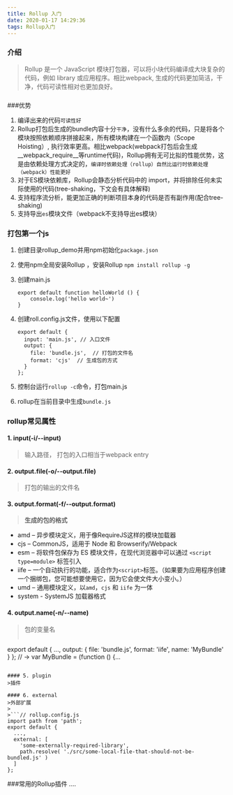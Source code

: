 ```yaml
---
title: Rollup 入门
date: 2020-01-17 14:29:36
tags: Rollup入门
---
```


### 介绍
> Rollup 是一个 JavaScript 模块打包器，可以将小块代码编译成大块复杂的代码，例如 library 或应用程序。相比webpack, 生成的代码更加简洁，干净，代码可读性相对也更加良好。
### 

###优势
1. 编译出来的代码`可读性好`
2. Rollup打包后生成的bundle内容十分`干净`，没有什么多余的代码，只是将各个模块按照依赖顺序拼接起来，所有模块构建在一个函数内（Scope Hoisting）, 执行效率更高。相比webpack(webpack打包后会生成__webpack_require__等runtime代码)，Rollup拥有无可比拟的性能优势，这是由依赖处理方式决定的，`编译时依赖处理（rollup）自然比运行时依赖处理（webpack）性能更好`
3. 对于ES模块依赖库，Rollup会静态分析代码中的 import，并将排除任何未实际使用的代码(tree-shaking，下文会有具体解释)
4. 支持程序流分析，能更加正确的判断项目本身的代码是否有副作用(配合tree-shaking)
5. 支持导出`es`模块文件（webpack不支持导出es模块）


### 打包第一个js

1. 创建目录rollup_demo并用npm初始化`package.json`
2. 使用npm全局安装Rollup ，安装Rollup
	`npm install rollup -g` 
3.  创建main.js
 
	```
	export default function helloWorld () {
		console.log('hello world~')
	}
	```

4.  创建roll.config.js文件，使用以下配置
	
	```
	export default {
	  input: 'main.js', // 入口文件
	  output: {
	    file: 'bundle.js',  // 打包的文件名
	    format: 'cjs'  // 生成包的方式
	  }
	}; 
	```
5. 控制台运行`rollup -c`命令，打包main.js
6. rollup在当前目录中生成`bundle.js` 

### rollup常见属性
#### 1. input(-i/--input)
>输入路径， 打包的入口相当于webpack entry

#### 2. output.file(-o/--output.file)
>打包的输出的文件名

#### 3. output.format(-f/--output.format)
>**生成的包的格式**
>
* amd – 异步模块定义，用于像RequireJS这样的模块加载器
* cjs – CommonJS，适用于 Node 和 Browserify/Webpack
* esm – 将软件包保存为 ES 模块文件，在现代浏览器中可以通过 `<script type=module>` 标签引入
* iife – 一个自动执行的功能，适合作为`<script>`标签。（如果要为应用程序创建一个捆绑包，您可能想要使用它，因为它会使文件大小变小。）
* umd – 通用模块定义，以`amd`，`cjs` 和 `iife` 为一体
* system - SystemJS 加载器格式

#### 4. output.name(-n/--name)
>包的变量名
>
> ```// rollup.config.js
export default {
  ...,
  output: {
    file: 'bundle.js',
    format: 'iife',
    name: 'MyBundle'
  }
};
// -> var MyBundle = (function () {...
```

#### 5. plugin
>插件

#### 6. external
>外部扩展
>
>```// rollup.config.js
import path from 'path';
export default {
  ...,
  external: [
    'some-externally-required-library',
    path.resolve( './src/some-local-file-that-should-not-be-bundled.js' )
  ]
};
```


###常用的Rollup插件
 ....
